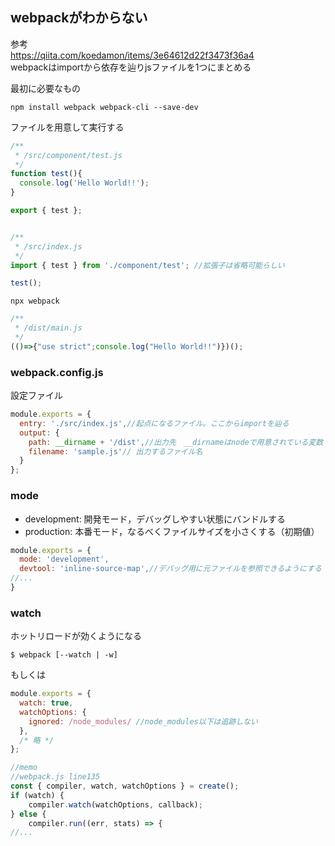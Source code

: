 ## webpackがわからない

参考  
https://qiita.com/koedamon/items/3e64612d22f3473f36a4  
webpackはimportから依存を辿りjsファイルを1つにまとめる

最初に必要なもの

`npm install webpack webpack-cli --save-dev`

ファイルを用意して実行する
```js
/**
 * /src/component/test.js
 */ 
function test(){
  console.log('Hello World!!');
}

export { test };


/**
 * /src/index.js
 */
import { test } from './component/test'; //拡張子は省略可能らしい

test();
```
`npx webpack`
```js
/**
 * /dist/main.js
 */
(()=>{"use strict";console.log("Hello World!!")})();
```

### webpack.config.js
設定ファイル
```js
module.exports = {
  entry: './src/index.js',//起点になるファイル。ここからimportを辿る 
  output: {
    path: __dirname + '/dist',//出力先　__dirnameはnodeで用意されている変数
    filename: 'sample.js'// 出力するファイル名
  }
};
```
### mode
- development: 開発モード，デバッグしやすい状態にバンドルする
- production: 本番モード，なるべくファイルサイズを小さくする（初期値）
```js
module.exports = {
  mode: 'development',
  devtool: 'inline-source-map',//デバッグ用に元ファイルを参照できるようにする
//...
}
```

### watch
ホットリロードが効くようになる

```
$ webpack [--watch | -w]
```
もしくは
```js
module.exports = {
  watch: true,
  watchOptions: {
    ignored: /node_modules/ //node_modules以下は追跡しない
  },
  /* 略 */
};
```
```js
//memo
//webpack.js line135
const { compiler, watch, watchOptions } = create();
if (watch) {
    compiler.watch(watchOptions, callback);
} else {
    compiler.run((err, stats) => {
//...
```